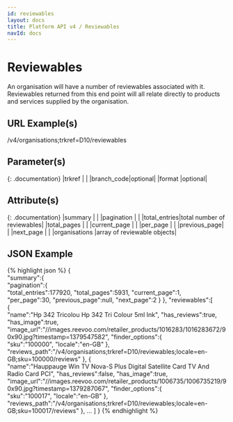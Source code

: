 ```yaml
---
id: reviewables
layout: docs
title: Platform API v4 / Reviewables
navId: docs
---
```


# Reviewables
An organisation will have a number of reviewables associated with it. Reviewables returned
from this end point will all relate directly to products and services supplied by the
organisation.

## URL Example(s)
/v4/organisations;trkref=D10/reviewables

## Parameter(s)

{: .documentation}
|trkref     |        |
|branch_code|optional|
|format     |optional|

## Attribute(s)

{: .documentation}
|summary                                    |                           |
|<span class="indent-1">pagination</span>   |                           |
|<span class="indent-2">total_entries</span>|total number of reviewables|
|<span class="indent-2">total_pages</span>  |                           |
|<span class="indent-2">current_page</span> |                           |
|<span class="indent-2">per_page</span>     |                           |
|<span class="indent-2">previous_page</span>|                           |
|<span class="indent-2">next_page</span>    |                           |
|organisations                              |array of reviewable objects|

## JSON Example
{% highlight json %}
{  
   "summary":{  
      "pagination":{  
         "total_entries":177920,
         "total_pages":5931,
         "current_page":1,
         "per_page":30,
         "previous_page":null,
         "next_page":2
      }
   },
   "reviewables":[  
      {  
         "name":"Hp 342 Tricolou Hp 342 Tri Colour 5ml Ink",
         "has_reviews":true,
         "has_image":true,
         "image_url":"//images.reevoo.com/retailer_products/1016283/1016283672/90x90.jpg?timestamp=1379547582",
         "finder_options":{  
            "sku":"100000",
            "locale":"en-GB"
         },
         "reviews_path":"/v4/organisations;trkref=D10/reviewables;locale=en-GB;sku=100000/reviews"
      },
      {  
         "name":"Hauppauge Win TV Nova-S Plus Digital Satellite Card TV And Radio Card PCI",
         "has_reviews":false,
         "has_image":true,
         "image_url":"//images.reevoo.com/retailer_products/1006735/1006735219/90x90.jpg?timestamp=1379287067",
         "finder_options":{  
            "sku":"100017",
            "locale":"en-GB"
         },
         "reviews_path":"/v4/organisations;trkref=D10/reviewables;locale=en-GB;sku=100017/reviews"
      },
      ...
   ]
}
{% endhighlight %}
